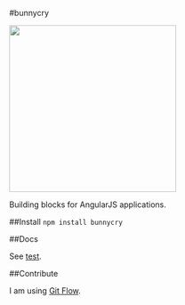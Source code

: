 #bunnycry

<img src="http://pre02.deviantart.net/700e/th/pre/i/2014/051/8/a/cry_bunny_by_reginault-d778kpn.png" style="width: 300px;" />

Building blocks for AngularJS applications.

##Install
`npm install bunnycry`

##Docs

See [test](https://github.com/mtfranchetto/bunnycry/tree/master/test).

##Contribute

I am using [Git Flow](https://github.com/nvie/gitflow).